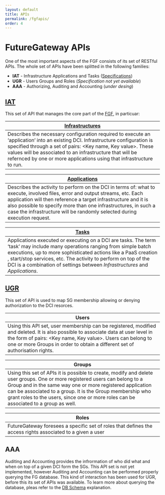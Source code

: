 ```yaml
---
layout: default
title: APIs
permalink: /fgfapis/
order: 4
---
```


# FutureGateway APIs
One of the most important aspects of the FGF consists of its set of RESTful APIs.
The whole set of APIs have been splitted in the following families:

* **IAT** - Infrastructure Applications and Tasks ([Specifications](http://docs.fgapis.apiary.io/#))
* **UGR** - Users Groups and Roles (_Specification not yet available_)
* **AAA** - Authorizing, Auditing and Accounting (*under desing*)

## [IAT](https://futuregateway-framework.readthedocs.io/en/latest/usage/#user-guide)
This set of API that manages the core part of the [FGF], in particuar:

|**[Infrastructures](https://futuregateway-framework.readthedocs.io/en/latest/usage/#infrastructures)**|
|---|
|Describes the necessary configuration required to execute an ‘application’ into an existing DCI. Infrastructure configuration is specified through a set of pairs: <Key name, Key value>. These values will be associated to an infrastructure that will be refernced by one or more applications using that infrastructure to run.|

|**[Applications](https://futuregateway-framework.readthedocs.io/en/latest/usage/#applications)**|
|---|
|Describes the activity to perform on the DCI in terms of: what to execute, involved files, error and output streams, etc. Each application will then reference a target infrastructure and it is also possible to specify more than one infrastructures, in such a case the infrastructure will be randomly selected during execution request.|

|**[Tasks](https://futuregateway-framework.readthedocs.io/en/latest/usage/#tasks)**|
|---|
|Applications executed or executing on a DCI are tasks. The term ‘task’ may include many operations ranging from simple batch executions, up to more sophisticated actions like a PaaS creation , start/stop services, etc. The activity to perform on top of the DCI is a combination of settings between _Infrastructures_ and _Applications_.

## [UGR](https://futuregateway-framework.readthedocs.io/en/latest/usage/#users-groups-and-roles)
This set of API is used to map SG membership allowing or denying authorization to the DCI resorces.

|**Users**|
|---|
|Using this API set, user membership can be registered, modified and deleted. It is also possible to associate data at user level in the form of pairs:  <Key name, Key value>. Users can belong to one or more Groups in order to obtain a different set of authorisation rights.|

|**Groups**|
|---|
|Using this set of APIs it is possible to create, modify and delete user groups. One or more registered users can belong to a Group and in the same way one or more registered application can be associated to a group. It is the Group membership who grant roles to the users, since one or more roles can be associated to a group as well.|

|**Roles**|
|---|
|FutureGateway foresees a specific set of roles that defines the access rights associated to a given a user|


## AAA
Auditing and Accounting provides the infrormation of who did what and when on top of a given DCI form the SGs. This API set is not yet implemented, however Auditing and Accounting can be performed properly querying the FG database. This kind of interaction has been used for UGR, before this its set of APIs was available. To learn more about querying the database, pleas refer to the [DB Schema](https://futuregateway-framework.readthedocs.io/en/latest/usage/#db-schema) explanation.


[FGF]: https://github.com/FutureGatewayFramework
